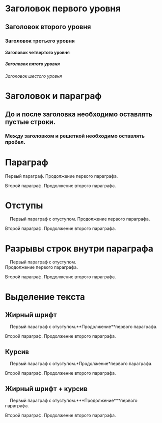 # Заголовок первого уровня
## Заголовок второго уровня
### Заголовок третьего уровня
#### Заголовок четвертого уровня
##### Заголовок пятого уровня
###### Заголовок шестого уровня

# Заголовок и параграф

## До и после заголовка необходимо оставлять пустые строки.

### Между заголовком и решеткой необходимо оставлять пробел. 

# Параграф
<p>Первый параграф. Продолжение первого параграфа.</p>
<p>Второй параграф. Продолжение второго параграфа.</p>

# Отступы 
<p> &nbsp;&nbsp;&nbsp;&nbsp;Первый параграф с отуступом. Продолжение первого параграфа.</p>
<p>Второй параграф. Продолжение второго параграфа.</p>

# Разрывы строк внутри параграфа
<p> &nbsp;&nbsp;&nbsp;&nbsp;Первый параграф с отуступом. </br> Продолжение первого параграфа.</p>
<p>Второй параграф. Продолжение второго параграфа.</p>

# Выделение текста
## Жирный шрифт
<p> &nbsp;&nbsp;&nbsp;&nbsp;Первый параграф с отуступом.**Продолжение**первого параграфа.</p>
<p>Второй параграф. Продолжение второго параграфа.</p>

## Курсив
<p> &nbsp;&nbsp;&nbsp;&nbsp;Первый параграф с отуступом.*Продолжение*первого параграфа.</p>
<p>Второй параграф. Продолжение второго параграфа.</p>

## Жирный шрифт + курсив
<p> &nbsp;&nbsp;&nbsp;&nbsp;Первый параграф с отуступом.***Продолжение***первого параграфа.</p>
<p>Второй параграф. Продолжение второго параграфа.</p>
